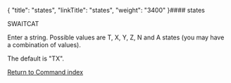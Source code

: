 {
    "title": "states",
    "linkTitle": "states",
    "weight": "3400"
}#### states

SWAITCAT

Enter a string. Possible values are T, X, Y, Z, N and A states (you may have a combination of values).

The default is "TX".

[Return to Command index](../../)
